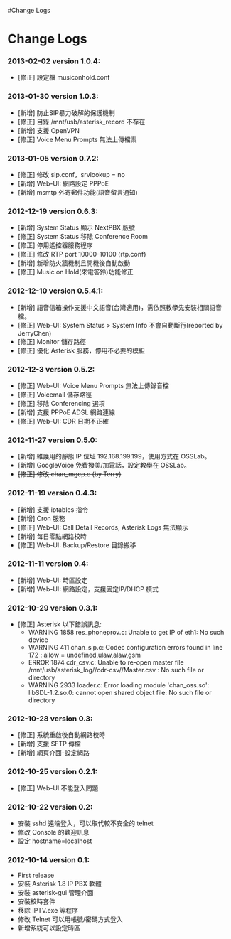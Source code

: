 #Change Logs

# Change Logs #

### 2013-02-02 version 1.0.4: ###
  * [修正] 設定檔 musiconhold.conf

### 2013-01-30 version 1.0.3: ###
  * [新增] 防止SIP暴力破解的保護機制
  * [修正] 目錄 /mnt/usb/asterisk\_record 不存在
  * [新增] 支援 OpenVPN
  * [修正] Voice Menu Prompts 無法上傳檔案

### 2013-01-05 version 0.7.2: ###
  * [修正] 修改 sip.conf，srvlookup = no
  * [新增] Web-UI: 網路設定 PPPoE
  * [新增] msmtp 外寄郵件功能(語音留言通知)

### 2012-12-19 version 0.6.3: ###
  * [新增] System Status 顯示 NextPBX 版號
  * [修正] System Status 移除 Conference Room
  * [修正] 停用遙控器服務程序
  * [修正] 修改 RTP port 10000-10100 (rtp.conf)
  * [新增] 新增防火牆機制且開機後自動啟動
  * [修正] Music on Hold(來電答鈴)功能修正

### 2012-12-10 version 0.5.4.1: ###
  * [新增] 語音信箱操作支援中文語音(台灣適用)，需依照教學先安裝相關語音檔。
  * [修正] Web-UI: System Status > System Info 不會自動斷行(reported by JerryChen)
  * [修正] Monitor 儲存路徑
  * [修正] 優化 Asterisk 服務，停用不必要的模組

### 2012-12-3 version 0.5.2: ###
  * [修正] Web-UI: Voice Menu Prompts 無法上傳錄音檔
  * [修正] Voicemail 儲存路徑
  * [修正] 移除 Conferencing 選項
  * [新增] 支援 PPPoE ADSL 網路連線
  * [修正] Web-UI: CDR 日期不正確

### 2012-11-27 version 0.5.0: ###
  * [新增] 維護用的靜態 IP 位址 192.168.199.199，使用方式在 OSSLab。
  * [新增] GoogleVoice 免費撥美/加電話，設定教學在 OSSLab。
  * ~~[修正] 修改 chan\_mgcp.c (by Terry)~~

### 2012-11-19 version 0.4.3: ###
  * [新增] 支援 iptables 指令
  * [新增] Cron 服務
  * [修正] Web-UI: Call Detail Records, Asterisk Logs 無法顯示
  * [新增] 每日零點網路校時
  * [修正] Web-UI: Backup/Restore 目錄搬移

### 2012-11-11 version 0.4: ###
  * [新增] Web-UI: 時區設定
  * [新增] Web-UI: 網路設定，支援固定IP/DHCP 模式

### 2012-10-29 version 0.3.1: ###
  * [修正] Asterisk 以下錯誤訊息:
    * WARNING 1858 res\_phoneprov.c: Unable to get IP of eth1: No such device
    * WARNING 411 chan\_sip.c: Codec configuration errors found in line 172 : allow = undefined,ulaw,alaw,gsm
    * ERROR 1874 cdr\_csv.c: Unable to re-open master file /mnt/usb/asterisk\_log//cdr-csv//Master.csv : No such file or directory
    * WARNING 2933 loader.c: Error loading module 'chan\_oss.so': libSDL-1.2.so.0: cannot open shared object file: No such file or directory

### 2012-10-28 version 0.3: ###
  * [修正] 系統重啟後自動網路校時
  * [新增] 支援 SFTP 傳檔
  * [新增] 網頁介面-設定網路

### 2012-10-25 version 0.2.1: ###
  * [修正] Web-UI 不能登入問題

### 2012-10-22 version 0.2: ###
  * 安裝 sshd 遠端登入，可以取代較不安全的 telnet
  * 修改 Console 的歡迎訊息
  * 設定 hostname=localhost

### 2012-10-14 version 0.1: ###
  * First release
  * 安裝 Asterisk 1.8 IP PBX 軟體
  * 安裝 asterisk-gui 管理介面
  * 安裝校時套件
  * 移除 IPTV.exe 等程序
  * 修改 Telnet 可以用帳號/密碼方式登入
  * 新增系統可以設定時區